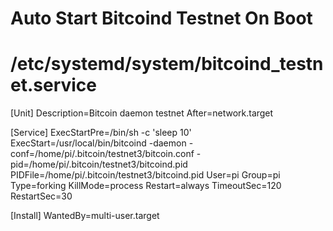 # Auto Start Bitcoind Testnet On Boot
# /etc/systemd/system/bitcoind_testnet.service

[Unit]
Description=Bitcoin daemon testnet
After=network.target

[Service]
ExecStartPre=/bin/sh -c 'sleep 10'
ExecStart=/usr/local/bin/bitcoind -daemon -conf=/home/pi/.bitcoin/testnet3/bitcoin.conf -pid=/home/pi/.bitcoin/testnet3/bitcoind.pid
PIDFile=/home/pi/.bitcoin/testnet3/bitcoind.pid
User=pi
Group=pi
Type=forking
KillMode=process
Restart=always
TimeoutSec=120
RestartSec=30

[Install]
WantedBy=multi-user.target
